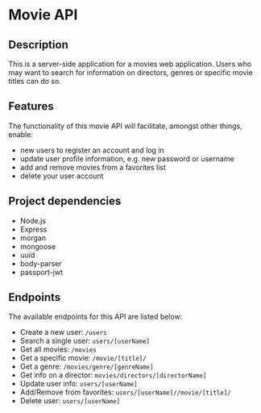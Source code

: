 # Movie API 

## Description
This is a server-side application for a movies web application. Users who may want to search for information on directors, genres or specific movie titles can do so. 

## Features
The functionality of this movie API will facilitate, amongst other things, enable:
 - new users to register an account and log in
 - update user profile information, e.g. new password or username
 - add and remove movies from a favorites list
 - delete your user account

## Project dependencies
- Node.js 
- Express
- morgan
- mongoose
- uuid
- body-parser
- passport-jwt
 
 ## Endpoints 
The available endpoints for this API are listed below: 
- Create a new user: `/users`
- Search a single user: `users/[userName]`
- Get all movies: `/movies`
- Get a specific movie: `/movie/[title]/`
- Get a genre: `/movies/genre/[genreName]`
- Get info on a director: `movies/directors/[directorName]`
- Update user info: `users/[userName]`
- Add/Remove from favorites: `users/[userName]//movie/[title]/`
- Delete user: `users/[userName]`



